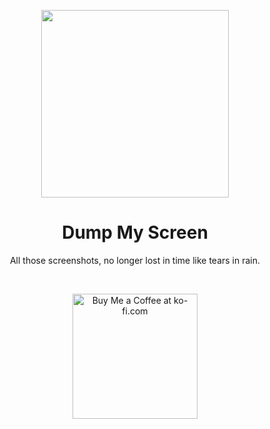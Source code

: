 <p align="center">
<img width="300" src="https://github.com/user-attachments/assets/843535f2-e05f-4f4f-b813-7ca239b3c65e" />
<br />
<h1 align="center">Dump My Screen</h1>
<p align="center">All those screenshots, no longer lost in time like tears in rain.</p>
</p>
<br />
<p align="center">
<a href="https://ko-fi.com/M4M615Y5RB" target="_blank"><img width="200" src="https://github.com/user-attachments/assets/91dc5e85-3b94-4424-920c-497b32fc30a4" alt='Buy Me a Coffee at ko-fi.com' /></a>
</p>
